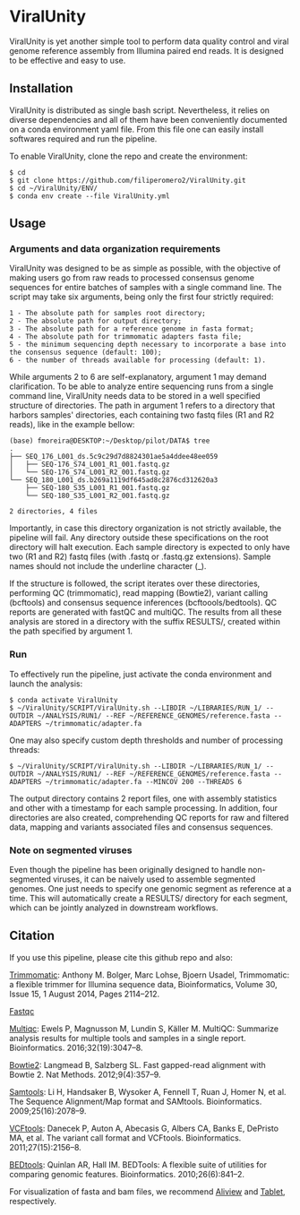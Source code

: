 # ViralUnity

ViralUnity is yet another simple tool to perform data quality control and viral genome reference assembly from Illumina paired end reads. It is designed to be effective and easy to use.

## Installation

ViralUnity is distributed as single bash script. Nevertheless, it relies on diverse dependencies and all of them have been conveniently documented on a conda environment yaml file. From this file one can easily install softwares required and run the pipeline.

To enable ViralUnity, clone the repo and create the environment:

    $ cd
    $ git clone https://github.com/filiperomero2/ViralUnity.git
    $ cd ~/ViralUnity/ENV/
    $ conda env create --file ViralUnity.yml


## Usage

### Arguments and data organization requirements

ViralUnity was designed to be as simple as possible, with the objective of making users go from raw reads to processed consensus genome sequences for entire batches of samples with a single command line. The script may take six arguments, being only the first four strictly required:

    1 - The absolute path for samples root directory;
    2 - The absolute path for output directory;
    3 - The absolute path for a reference genome in fasta format;
    4 - The absolute path for trimmomatic adapters fasta file;
    5 - the minimum sequencing depth necessary to incorporate a base into the consensus sequence (default: 100);
    6 - the number of threads available for processing (default: 1).

While arguments 2 to 6 are self-explanatory, argument 1 may demand clarification. To be able to analyze entire sequencing runs from a single command line, ViralUnity needs data to be stored in a well specified structure of directories. The path in argument 1 refers to a directory that harbors samples' directories, each containing two fastq files (R1 and R2 reads), like in the example bellow:

    (base) fmoreira@DESKTOP:~/Desktop/pilot/DATA$ tree
    .
    ├── SEQ_176_L001_ds.5c9c29d7d8824301ae5a4ddee48ee059
    │   ├── SEQ-176_S74_L001_R1_001.fastq.gz
    │   └── SEQ-176_S74_L001_R2_001.fastq.gz
    └── SEQ_180_L001_ds.b269a1119df645ad8c2876cd312620a3
        ├── SEQ-180_S35_L001_R1_001.fastq.gz
        └── SEQ-180_S35_L001_R2_001.fastq.gz

    2 directories, 4 files

Importantly, in case this directory organization is not strictly available, the pipeline will fail. Any directory outside these specifications on the root directory will halt execution. Each sample directory is expected to only have two (R1 and R2) fastq files (with .fastq or .fastq.gz extensions). Sample names should not include the underline character (_). 

If the structure is followed, the script iterates over these directories, performing QC (trimmomatic), read mapping (Bowtie2), variant calling (bcftools) and consensus sequence inferences (bcftoools/bedtools). QC reports are generated with fastQC and multiQC. The results from all these analysis are stored in a directory with the suffix RESULTS/, created within the path specified by argument 1. 

### Run

To effectively run the pipeline, just activate the conda environment and launch the analysis:

    $ conda activate ViralUnity
    $ ~/ViralUnity/SCRIPT/ViralUnity.sh --LIBDIR ~/LIBRARIES/RUN_1/ --OUTDIR ~/ANALYSIS/RUN1/ --REF ~/REFERENCE_GENOMES/reference.fasta --ADAPTERS ~/trimmomatic/adapter.fa

One may also specify custom depth thresholds and number of processing threads:

    $ ~/ViralUnity/SCRIPT/ViralUnity.sh --LIBDIR ~/LIBRARIES/RUN_1/ --OUTDIR ~/ANALYSIS/RUN1/ --REF ~/REFERENCE_GENOMES/reference.fasta --ADAPTERS ~/trimmomatic/adapter.fa --MINCOV 200 --THREADS 6

The output directory contains 2 report files, one with assembly statistics and other with a timestamp for each sample processing. In addition, four directories are also created, comprehending QC reports for raw and filtered data, mapping and variants associated files and consensus sequences. 

### Note on segmented viruses

Even though the pipeline has been originally designed to handle non-segmented viruses, it can be naively used to assemble segmented genomes. One just needs to specify one genomic segment as reference at a time. This will automatically create a RESULTS/ directory for each segment, which can be jointly analyzed in downstream workflows.

## Citation

If you use this pipeline, please cite this github repo and also: 

<a href="http://www.usadellab.org/cms/?page=trimmomatic">Trimmomatic</a>: Anthony M. Bolger, Marc Lohse, Bjoern Usadel, Trimmomatic: a flexible trimmer for Illumina sequence data, Bioinformatics, Volume 30, Issue 15, 1 August 2014, Pages 2114–212.

<a href="https://www.bioinformatics.babraham.ac.uk/projects/fastqc/">Fastqc</a>

<a href="https://github.com/ewels/MultiQC">Multiqc</a>: Ewels P, Magnusson M, Lundin S, Käller M. MultiQC: Summarize analysis results for multiple tools and samples in a single report. Bioinformatics. 2016;32(19):3047–8.

<a href="https://github.com/BenLangmead/bowtie2">Bowtie2</a>: Langmead B, Salzberg SL. Fast gapped-read alignment with Bowtie 2. Nat Methods. 2012;9(4):357–9.

<a href="https://github.com/samtools/samtools">Samtools</a>: Li H, Handsaker B, Wysoker A, Fennell T, Ruan J, Homer N, et al. The Sequence Alignment/Map format and SAMtools. Bioinformatics. 2009;25(16):2078–9.

<a href="https://github.com/vcftools/vcftools">VCFtools</a>: Danecek P, Auton A, Abecasis G, Albers CA, Banks E, DePristo MA, et al. The variant call format and VCFtools. Bioinformatics. 2011;27(15):2156–8.

<a href="https://github.com/arq5x/bedtools2">BEDtools</a>: Quinlan AR, Hall IM. BEDTools: A flexible suite of utilities for comparing genomic features. Bioinformatics. 2010;26(6):841–2.

For visualization of fasta and bam files, we recommend <a href="https://ormbunkar.se/aliview/">Aliview</a> and <a href="https://ics.hutton.ac.uk/tablet/">Tablet</a>, respectively.
